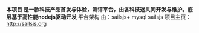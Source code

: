 **本项目 是一款科技产品首发与体验，测评平台，由各科技迷共同开发与维护。底层基于高性能nodejs驱动开发**
平台架构 由：sailsjs+ mysql 
sailsjs 项目主页：http://sailsjs.org


